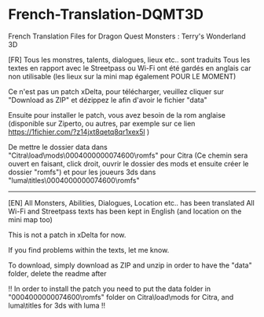 # French-Translation-DQMT3D
French Translation Files for Dragon Quest Monsters : Terry's Wonderland 3D       

[FR]
Tous les monstres, talents, dialogues, lieux etc.. sont traduits
Tous les textes en rapport avec le Streetpass ou Wi-Fi ont été gardés en anglais car non utilisable (les lieux sur la mini map également POUR LE MOMENT)

Ce n'est pas un patch xDelta, pour télécharger, veuillez cliquer sur "Download as ZIP" et dézippez le afin d'avoir le fichier "data"

Ensuite pour installer le patch, vous avez besoin de la rom anglaise (disponible sur Ziperto, ou autres, par exemple sur ce lien https://1fichier.com/?z14jxt8qetq8qr1xex5l )

De mettre le dossier data dans "Citra\load\mods\0004000000074600\romfs" pour Citra (Ce chemin sera ouvert en faisant, click droit, ouvrir le dossier des mods et ensuite créer le dossier "romfs") et pour les joueurs 3ds dans "luma\titles\0004000000074600\romfs"

---------------------------------------------------------------------------------------------------------

[EN]
All Monsters, Abilities, Dialogues, Location etc.. has been translated 
All Wi-Fi and Streetpass texts has been kept in English (and location on the mini map too)

This is not a patch in xDelta for now. 

If you find problems within the texts, let me know.

To download, simply download as ZIP and unzip in order to have the "data" folder, delete the readme after    
                  
!! In order to install the patch you need to put the data folder in "0004000000074600\romfs" folder on Citra\load\mods for Citra, and luma\titles for 3ds with luma !!


